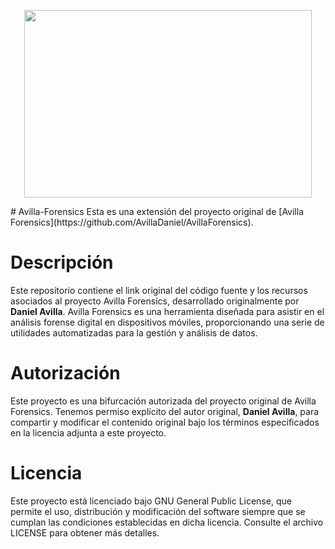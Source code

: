 <p align="center">
  <img width="460" height="300" src="https://www.ucapem.group/site/wp-content/uploads/2023/06/Avilla-01.png">
</p>
# Avilla-Forensics
Esta es una extensión del proyecto original de [Avilla Forensics](https://github.com/AvillaDaniel/AvillaForensics).

# Descripción

Este repositorio contiene el link original del código fuente y los recursos asociados al proyecto Avilla Forensics, desarrollado originalmente por **Daniel Avilla**. Avilla Forensics es una herramienta diseñada para asistir en el análisis forense digital en dispositivos móviles, proporcionando una serie de utilidades automatizadas para la gestión y análisis de datos.

# Autorización

Este proyecto es una bifurcación autorizada del proyecto original de Avilla Forensics. Tenemos permiso explícito del autor original, **Daniel Avilla**, para compartir y modificar el contenido original bajo los términos especificados en la licencia adjunta a este proyecto.

# Licencia

Este proyecto está licenciado bajo GNU General Public License, que permite el uso, distribución y modificación del software siempre que se cumplan las condiciones establecidas en dicha licencia. Consulte el archivo LICENSE para obtener más detalles.
